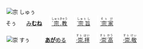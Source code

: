 <kbd><img src="lv0.svg" width="2" height="24"><img src="https://glyphwiki.org/glyph/u5b97.svg" width="24" height="24" alt="宗"></kbd>
<kbd>しゅぅ<br>そぅ</kbd>
　<img src="lv2.svg"> [み**むね**](https://jisho.org/search/みむね)
　<img src="lv0.svg"> [<ruby>˙宗.教<rt>しゅぅきゃう</rt></ruby>](https://jisho.org/search/宗教)
　<img src="lv1.svg"> [<ruby>˙宗 旨<rt>しゅぅ し</rt></ruby>](https://jisho.org/search/崇高)
　<img src="lv2.svg"> [<ruby>˙宗˙家<rt>そぅ け</rt></ruby>](https://jisho.org/search/崇敬)

<kbd><img src="lv1.svg" width="2" height="24"><img src="https://glyphwiki.org/glyph/u5b97.svg" width="24" height="24" alt="崇"></kbd>
<kbd>すぅ　</kbd>
　<img src="lv1.svg"> [**あが**める](https://jisho.org/search/崇める)
　<img src="lv0.svg"> [<ruby>⋅崇.拝<rt>すぅ はい</rt></ruby>](https://jisho.org/search/崇拝)
　<img src="lv1.svg"> [<ruby>⋅崇˙高<rt>すぅ かう</ins></rt></ruby>](https://jisho.org/search/崇高)
　<img src="lv2.svg"> [<ruby>⋅崇.敬<rt>すぅ けぃ</rt></ruby>](https://jisho.org/search/崇敬)




